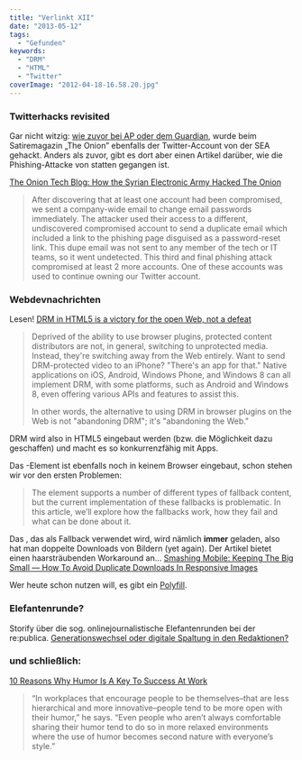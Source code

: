 ```yaml
---
title: "Verlinkt XII"
date: "2013-05-12"
tags:
  - "Gefunden"
keywords:
  - "DRM"
  - "HTML"
  - "Twitter"
coverImage: "2012-04-18-16.58.20.jpg"
---
```


### Twitterhacks revisited

Gar nicht witzig: [wie zuvor bei AP oder dem Guardian](http://nicobruenjes.de/2013/04/twitter-guardian-hacks/ "nicobruenjes.de: Twitterhacks"), wurde beim Satiremagazin „The Onion” ebenfalls der Twitter-Account von der SEA gehackt. Anders als zuvor, gibt es dort aber einen Artikel darüber, wie die Phishing-Attacke von statten gegangen ist.

[The Onion Tech Blog: How the Syrian Electronic Army Hacked The Onion](http://theonion.github.io/blog/2013/05/08/how-the-syrian-electronic-army-hacked-the-onion/)

> After discovering that at least one account had been compromised, we sent a company-wide email to change email passwords immediately. The attacker used their access to a different, undiscovered compromised account to send a duplicate email which included a link to the phishing page disguised as a password-reset link. This dupe email was not sent to any member of the tech or IT teams, so it went undetected. This third and final phishing attack compromised at least 2 more accounts. One of these accounts was used to continue owning our Twitter account.

### Webdevnachrichten

Lesen! [DRM in HTML5 is a victory for the open Web, not a defeat](http://arstechnica.com/business/2013/05/drm-in-html5-is-a-victory-for-the-open-web-not-a-defeat/#p3)

> Deprived of the ability to use browser plugins, protected content distributors are not, in general, switching to unprotected media. Instead, they're switching away from the Web entirely. Want to send DRM-protected video to an iPhone? "There's an app for that." Native applications on iOS, Android, Windows Phone, and Windows 8 can all implement DRM, with some platforms, such as Android and Windows 8, even offering various APIs and features to assist this.
>
> In other words, the alternative to using DRM in browser plugins on the Web is not "abandoning DRM"; it's "abandoning the Web."

DRM wird also in HTML5 eingebaut werden (bzw. die Möglichkeit dazu geschaffen) und macht es so konkurrenzfähig mit Apps.

Das <picture>-Element ist ebenfalls noch in keinem Browser eingebaut, schon stehen wir vor den ersten Problemen:

> The <picture> element supports a number of different types of fallback content, but the current implementation of these fallbacks is problematic. In this article, we’ll explore how the fallbacks work, how they fail and what can be done about it.

Das <img>, das als Fallback verwendet wird, wird nämlich **immer** geladen, also hat man doppelte Downloads von Bildern (yet again). Der Artikel bietet einen haarsträubenden Workaround an… [Smashing Mobile: Keeping The Big <picture> Small — How To Avoid Duplicate Downloads In Responsive Images](http://mobile.smashingmagazine.com/2013/05/10/how-to-avoid-duplicate-downloads-in-responsive-images/)

Wer <picture> heute schon nutzen will, es gibt ein [Polyfill](https://github.com/scottjehl/picturefill).

### Elefantenrunde?

Storify über die sog. onlinejournalistische Elefantenrunden bei der re:publica. [Generationswechsel oder digitale Spaltung in den Redaktionen?](http://www.onlinejournalismus.de/2013/05/09/republica-onlinejournalismus-wegner-borchert-ploechinger/ "onlinejournalismus.de")

### und schließlich:

[10 Reasons Why Humor Is A Key To Success At Work](http://www.forbes.com/sites/jacquelynsmith/2013/05/03/10-reasons-why-humor-is-a-key-to-success-at-work/)

> “In workplaces that encourage people to be themselves–that are less hierarchical and more innovative–people tend to be more open with their humor,” he says. “Even people who aren’t always comfortable sharing their humor tend to do so in more relaxed environments where the use of humor becomes second nature with everyone’s style.”
